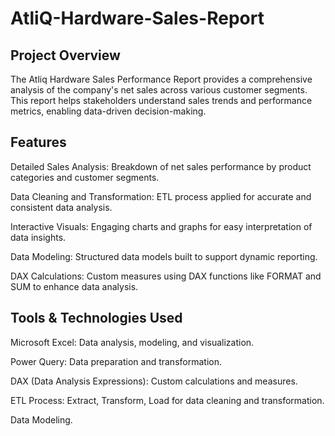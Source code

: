 # AtliQ-Hardware-Sales-Report

## Project Overview

The Atliq Hardware Sales Performance Report provides a comprehensive analysis of the company's net sales across various customer segments. This report helps stakeholders understand sales trends and performance metrics, enabling data-driven decision-making.

## Features

Detailed Sales Analysis: Breakdown of net sales performance by product categories and customer segments.

Data Cleaning and Transformation: ETL process applied for accurate and consistent data analysis.

Interactive Visuals: Engaging charts and graphs for easy interpretation of data insights.

Data Modeling: Structured data models built to support dynamic reporting.

DAX Calculations: Custom measures using DAX functions like FORMAT and SUM to enhance data analysis.

## Tools & Technologies Used

Microsoft Excel: Data analysis, modeling, and visualization.

Power Query: Data preparation and transformation.

DAX (Data Analysis Expressions): Custom calculations and measures.

ETL Process: Extract, Transform, Load for data cleaning and transformation.

Data Modeling.


